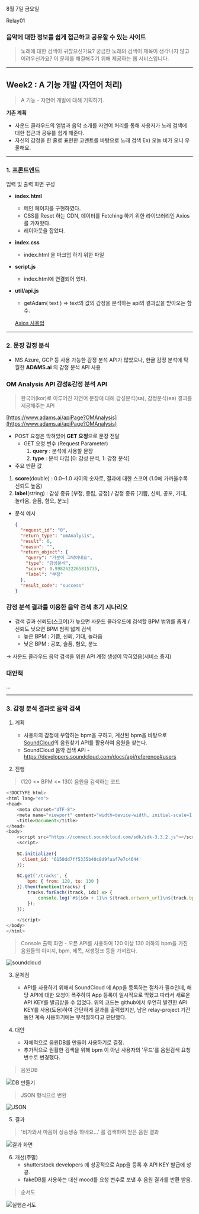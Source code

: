 
  8월 7일 금요일

Relay01

### **음악에 대한 정보를 쉽게 접근하고 공유할 수 있는 사이트**

> 노래에 대한 검색이 귀찮으신가요? 궁금한 노래의 검색이 제목이 생각나지 않고 어려우신가요? 이 문제를 해결해주기 위해 제공하는 웹 서비스입니다.

---

## Week2 : A 기능 개발 (자연어 처리)

> A 기능 - 자연어 개발에 대해 기획하기.

**기존 계획**

- 사운드 클라우드의 앨범과 음악 소개를 자연어 처리를 통해 사용자가 노래 검색에 대한 접근과 공유를 쉽게 해준다.
- 자신의 감정을 한 줄로 표현한 코멘트를 바탕으로 노래 검색 Ex) 오늘 비가 오니 우울해요.

---

### 1. 프론트엔드

입력 및 출력 화면 구성

- **index.html**
    - 메인 페이지를 구현하였다.
    - CSS를 Reset 하는 CDN, 데이터를 Fetching 하기 위한 라이브러리인 Axios를 가져왔다.
    - 레이아웃을 잡았다.
- **index.css**
    - index.html 을 마크업 하기 위한 파일
- **script.js**
    - index.html에 연결되어 있다.
- **util/api.js**
    - getAdam( text ) => text의 값의 감정을 분석하는 api의 결과값을 받아오는 함수.


    [Axios 사용법](https://velog.io/@rohkorea86/비동기-비동기에-대해서-차근차근-다루려고-합니다)

---

### 2. 문장 감정 분석

- MS Azure, GCP 등 사용 가능한 감정 분석 API가 많았으나, 한글 감정 분석에 탁월한 **ADAMS.ai** 의 감정 분석 API 사용

### OM Analysis API 감성&감정 분석 API

> 한국어(kor)로 이루어진 자연어 문장에 대해 감성분석(sa), 감정분석(ea) 결과를 제공해주는 API

[https://www.adams.ai/apiPage?OMAnalysis](https://www.adams.ai/apiPage?OMAnalysis)

- POST 요청은 막혀있어 **GET 요청**으로 문장 전달
    - GET 요청 변수 (Request Parameter)
        1. **query** : 분석에 사용할 문장
        2. **type** : 분석 타입 [0: 감성 분석, 1: 감정 분석]
- 주요 반환 값
1. **score**(double) : 0.0~1.0 사이의 숫자로, 결과에 대한 스코어 (1.0에 가까울수록 신뢰도 높음)
2. **label**(string) : 감성 종류 [부정, 중립, 긍정] / 감정 종류 [기쁨, 신뢰, 공포, 기대, 놀라움, 슬픔, 혐오, 분노]
- 분석 예시

    ```json
    {
      "request_id": "0",
      "return_type": "omAnalysis",
      "result": 0,
      "reason": "",
      "return_object": {
        "query": "기분이 그닥이네요",
        "type": "감성분석",
        "score": 0.9982622265815735,
        "label": "부정"
      },
      "result_code": "success"
    }
    ```

### 감정 분석 결과를 이용한 음악 검색 초기 시나리오

- 검색 결과 신뢰도(스코어)가 높으면 사운드 클라우드에 검색할 BPM 범위를 좁게 / 신뢰도 낮으면 BPM 범위 넓게 검색
    - 높은 BPM : 기쁨, 신뢰, 기대, 놀라움
    - 낮은 BPM : 공포, 슬픔, 혐오, 분노

→ 사운드 클라우드 음악 검색을 위한 API 계정 생성이 막혀있음(서비스 중지)

### 대안책

...

---


### 3. 감정 분석 결과로 음악 검색

1) 계획
    - 사용자의 감정에 부합하는 bpm을 구하고, 계산된 bpm을 바탕으로 [SoundCloud](https://soundcloud.com/)의 음원찾기 API를 활용하여 음원을 찾는다.
    - SoundCloud 음악 검색 API - https://developers.soundcloud.com/docs/api/reference#users

2) 진행
> (120 <= BPM <= 130) 음원을 검색하는 코드
```javascript
<!DOCTYPE html>
<html lang="en">
<head>
    <meta charset="UTF-8">
    <meta name="viewport" content="width=device-width, initial-scale=1.0">
    <title>Document</title>
</head>
<body>
    <script src="https://connect.soundcloud.com/sdk/sdk-3.3.2.js"></script>
    <script>
    
    SC.initialize({
      client_id: '6150dd7ff5335b40c8d9faaf7e7c4644'
    });
    
    SC.get('/tracks', {
        bpm: { from: 120, to: 130 }
    }).then(function(tracks) {
        tracks.forEach((track, idx) => {
            console.log(`#${idx + 1}\n ${track.artwork_url}\n${track.bpm}\n${track.permalink}\n${track.permalink_url}`);
        });
    });
    
    </script>  
</body>
</html>
```

> Console 출력 화면 - 오픈 API를 사용하여 120 이상 130 이하의 bpm을 가진 음원들의 이미지, bpm, 제목, 재생링크 등을 가져왔다.

![soundcloud](./images/soundcloud.png)

3) 문제점
    - API를 사용하기 위해서 SoundCloud 에 App을 등록하는 절차가 필수인데, 해당 API에 대한 요청이 폭주하여 App 등록이 일시적으로 막혔고 따라서 새로운 API KEY를 발급받을 수 없었다. 위의 코드는 github에서 우연히 발견한 API KEY를 사용(도용)하여 간단하게 결과를 출력했지만, 남은 relay-project 기간 동안 계속 사용하기에는 부적절하다고 판단했다.


4) 대안
    - 자체적으로 음원DB를 만들어 사용하기로 결정.
    - 추가적으로 원활한 검색을 위해 bpm 이 아닌 사용자의 '무드'를 음원검색 요청변수로 변경했다.

> 음원DB

![DB 만들기](./images/DB.png)


> JSON 형식으로 변환

![JSON](./images/JSON.png)

5) 결과

> '비가와서 마음이 싱숭생숭 하네요...' 를 검색하여 얻은 음원 결과

![결과 화면](./images/result.png)

6) 개선(주말)
    - shutterstock developers 에 성공적으로 App을 등록 후 API KEY 발급에 성공.
    - fakeDB를 사용하는 대신 mood를 요청 변수로 보낸 후 음원 결과를 반환 받음.

> 순서도

![실행순서도](./images/flow.png)
